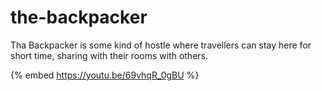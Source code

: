 # the-backpacker
Tha Backpacker is some kind of hostle where travellers can stay here for short time, sharing with their rooms with others.

{% embed https://youtu.be/69vhqR_0gBU %}
